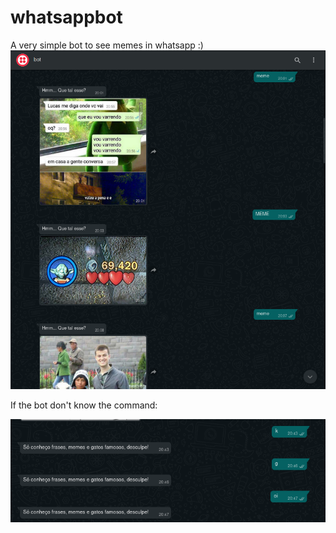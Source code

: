 # whatsappbot
A very simple bot to see memes in whatsapp :)
![memes](https://github.com/junque1r4/whatsappbot/blob/main/ims/pic1-meme.png)


If the bot don't know the command:


![error](https://github.com/junque1r4/whatsappbot/blob/main/ims/pic2-error.png)
